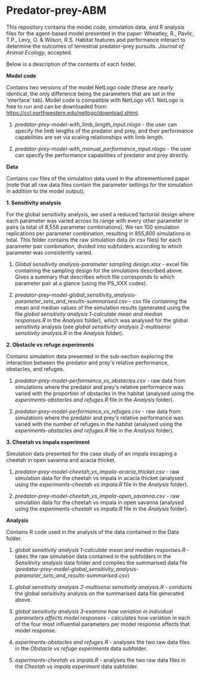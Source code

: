 # Predator-prey-ABM

This repository contains the model code, simulation data, and R analysis files for the agent-based model presented in the paper:
Wheatley, R., Pavlic, T.P., Levy, O. & Wilson, R.S. Habitat features and performance interact to determine the outcomes of terrestrial predator–prey pursuits. _Journal of Animal Ecology_, accepted.

Below is a description of the contents of each folder.



**Model code**

Contains two versions of the model NetLogo code (these are nearly identical, the only difference being the parameters that are set in the 'interface' tab). Model code is compatible with NetLogo v6.1. NetLogo is free to run and can be downloaded from: https://ccl.northwestern.edu/netlogo/download.shtml.

1. _predator-prey-model-with_limb_length_input.nlogo_ - the user can specify the limb lengths of the predator and prey, and their performance capabilities are set via scaling relationships with limb length.

2. _predator-prey-model-with_manual_performance_input.nlogo_ - the user can specify the performance capabilities of predator and prey directly.



**Data**

Contains csv files of the simulation data used in the aforementioned paper (note that all raw data files contain the parameter settings for the simulation in addition to the model output).

**1. Sensitivity analysis**

For the global sensitivity analysis, we used a reduced factorial design where each parameter was varied across its range with every other parameter in pairs (a total of 8,558 parameter combinations). We ran 100 simulation replications per parameter combination, resulting in 855,800 simulations in total. This folder contains the raw simulation data (in csv files) for each parameter pair combination, divided into subfolders according to which parameter was consistently varied. 

1. _Global sensitivity analysis-parameter sampling design.xlsx_ - excel file containing the sampling design for the simulations described above. Gives a summary that describes which file corresponds to which parameter pair at a glance (using the PS_XXX codes).

2. _predator-prey-model-global_sensitivity_analysis-parameter_sets_and_results-summarised.csv_ - csv file containing the mean and median values of the simulation results (generated using the file _global sensitivity analysis 1-calculate mean and median responses.R_ in the _Analysis_ folder), which was analysed for the global sensitivity analysis (see _global sensitivity analysis 2-multisensi sensitivity analysis.R_ in the _Analysis_ folder).

**2. Obstacle vs refuge experiments**

Contains simulation data presented in the sub-section exploring the interaction between the predator and prey's relative performance, obstacles, and refuges.

1. _predator-prey-model-performance_vs_obstacles.csv_ - raw data from simulations where the predator and prey's relative performance was varied with the proportion of obstacles in the habitat (analysed using the _experiments-obstacles and refuges.R_ file in the _Analysis_ folder).

2. _predator-prey-model-performance_vs_refuges.csv_ - raw data from simulations where the predator and prey's relative performance was varied with the number of refuges in the habitat (analysed using the _experiments-obstacles and refuges.R_ file in the _Analysis_ folder).


**3. Cheetah vs impala experiment**

Simulation data presented for the case study of an impala escaping a cheetah in open savanna and acacia thicket.

1. _predator-prey-model-cheetah_vs_impala-acacia_thicket.csv_ - raw simulation data for the cheetah vs impala in acacia thicket (analysed using the _experiments-cheetah vs impala.R_ file in the _Analysis_ folder).

2. _predator-prey-model-cheetah_vs_impala-open_savanna.csv_ - raw simulation data for the cheetah vs impala in open savanna (analysed using the _experiments-cheetah vs impala.R_ file in the _Analysis_ folder).



**Analysis**

Contains R code used in the analysis of the data contained in the Data folder.

1. _global sensitivity analysis 1-calculate mean and median responses.R_ - takes the raw simulation data contained in the subfolders in the _Sensitivity analysis_ data folder and compiles the summarised data file (_predator-prey-model-global_sensitivity_analysis-parameter_sets_and_results-summarised.csv_)

2. _global sensitivity analysis 2-multisensi sensitivity analysis.R_ - conducts the global sensitivity analysis on the summarised data file generated above.

3. _global sensitivity analysis 3-examine how variation in individual parameters affects model responses_ - calculates how variation in each of the four most influential parameters per model response affects that model response.

3. _experiments-obstacles and refuges.R_ - analyses the two raw data files in the _Obstacle vs refuge experiments_ data subfolder.

4. _experiments-cheetah vs impala.R_ - analyses the two raw data files in the _Cheetah vs impala experiment_ data subfolder.
